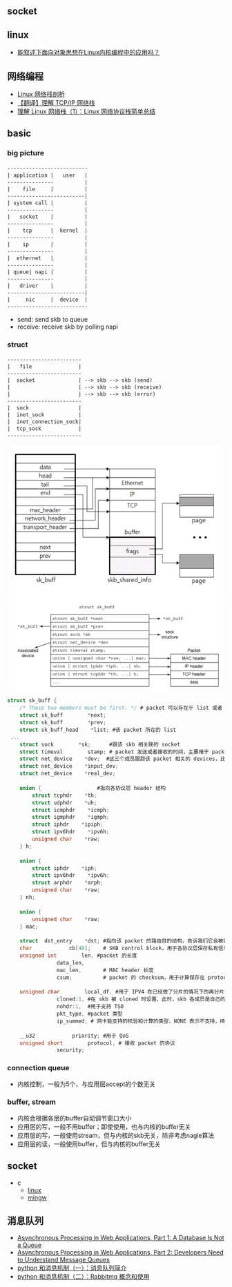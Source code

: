## socket

## linux

- [能叙述下面向对象思想在Linux内核编程中的应用吗？](https://www.zhihu.com/question/47054575)

## 网络编程

- [Linux 网络栈剖析](https://www.ibm.com/developerworks/cn/linux/l-linux-networking-stack/)
- [【翻译】理解 TCP/IP 网络栈](https://cizixs.com/2017/07/27/understand-tcp-ip-network-stack/)
- [理解 Linux 网络栈（1）：Linux 网络协议栈简单总结](https://www.cnblogs.com/sammyliu/archive/2016/02/29/5225623.html)

## basic

### big picture

```
--------------------------
| application |   user   |
---------------          |
|    file     |          |
-------------------------|
| system call |          |
---------------          |
|   socket    |          |
---------------          |
|    tcp      |  kernel  |
---------------          |
|    ip       |          |
---------------          |
|  ethernet   |          |
---------------          |
| queue| napi |          |
---------------          |
|   driver    |          |
-------------------------|
|     nic     |  device  |
--------------------------
```

- send: send skb to queue
- receive: receive skb by polling napi

### struct

```
------------------------
|   file               |
------------------------
|  socket              | --> skb --> skb (send)
|                      | --> skb --> skb (receive)
|                      | --> skb --> skb (error)
------------------------
|  sock                |
|  inet_sock           |
|  inet_connection_sock|
|  tcp_sock            |
------------------------
```

![1](https://github.com/gaoxinge/bible/blob/master/networking101/illustrated/summary/image/1.png)
![2](https://github.com/gaoxinge/bible/blob/master/networking101/illustrated/summary/image/2.png)

```c
struct sk_buff {
    /* These two members must be first. */ # packet 可以存在于 list 或者 queue 中，这两个成员用于链表处理
    struct sk_buff        *next;
    struct sk_buff        *prev;
    struct sk_buff_head    *list; #该 packet 所在的 list
 ...
    struct sock        *sk;      #跟该 skb 相关联的 socket
    struct timeval        stamp; # packet 发送或者接收的时间，主要用于 packet sniffers
    struct net_device    *dev;  #这三个成员跟踪该 packet 相关的 devices，比如接收它的设备等
    struct net_device    *input_dev;
    struct net_device    *real_dev;

    union {                  #指向各协议层 header 结构
        struct tcphdr    *th;
        struct udphdr    *uh;
        struct icmphdr    *icmph;
        struct igmphdr    *igmph;
        struct iphdr    *ipiph;
        struct ipv6hdr    *ipv6h;
        unsigned char    *raw;
    } h;

    union {
        struct iphdr    *iph;
        struct ipv6hdr    *ipv6h;
        struct arphdr    *arph;
        unsigned char    *raw;
    } nh;

    union {
        unsigned char    *raw;
    } mac;

    struct  dst_entry    *dst; #指向该 packet 的路由目的结构，告诉我们它会被如何路由到目的地
    char            cb[40];    # SKB control block，用于各协议层保存私有信息，比如 TCP 的顺序号和帧的重发状态
    unsigned int        len, #packet 的长度
                data_len,
                mac_len,       # MAC header 长度
                csum;          # packet 的 checksum，用于计算保存在 protocol header 中的校验和。发送时，当 checksum offloading 时，不设置；接收时，可以由device计算

    unsigned char        local_df, #用于 IPV4 在已经做了分片的情况下的再分片，比如 IPSEC 情况下。
                cloned:1, #在 skb 被 cloned 时设置，此时，skb 各成员是自己的，但是数据是shared的
                nohdr:1,  #用于支持 TSO
                pkt_type, #packet 类型
                ip_summed; # 网卡能支持的校验和计算的类型，NONE 表示不支持，HW 表示支持，

    __u32            priority; #用于 QoS
    unsigned short        protocol, # 接收 packet 的协议
                security;
```

### connection queue

- 内核控制，一般为5个，与应用层accept的个数无关

### buffer, stream

- 内核会根据各层的buffer自动调节窗口大小
- 应用层的写，一般不用buffer；即使使用，也与内核的buffer无关
- 应用层的写，一般使用stream，但与内核的skb无关，除非考虑nagle算法
- 应用层的读，一般使用buffer，但与内核的buffer无关

## socket

- c
  - [linux](https://github.com/gaoxinge/bible/tree/master/networking101/illustrated/summary/c/linux)
  - [mingw](https://github.com/gaoxinge/bible/tree/master/networking101/illustrated/summary/c/mingw)

## 消息队列

- [Asynchronous Processing in Web Applications, Part 1: A Database Is Not a Queue](http://blog.codepath.com/2012/11/15/asynchronous-processing-in-web-applications-part-1-a-database-is-not-a-queue/)
- [Asynchronous Processing in Web Applications, Part 2: Developers Need to Understand Message Queues](http://blog.codepath.com/2013/01/06/asynchronous-processing-in-web-applications-part-2-developers-need-to-understand-message-queues/)
- [python 和消息机制（一）：消息队列简介](https://cizixs.com/2015/05/13/python-and-message-queue-one/)
- [python 和消息机制（二）：Rabbitmq 概念和使用](https://cizixs.com/2015/11/23/rabbitmq-concept-and-usage/)
